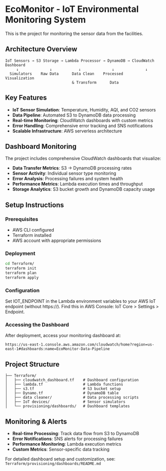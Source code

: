 # EcoMonitor - IoT Environmental Monitoring System

This is the project for monitoring the sensor data from the facilities.

## Architecture Overview
```
IoT Sensors → S3 Storage → Lambda Processor → DynamoDB → CloudWatch Dashboard
     ↓              ↓            ↓              ↓              ↓
  Simulators    Raw Data      Data Clean    Processed      Visualization
                              & Transform      Data
```

## Key Features
- **IoT Sensor Simulation**: Temperature, Humidity, AQI, and CO2 sensors
- **Data Pipeline**: Automated S3 to DynamoDB data processing
- **Real-time Monitoring**: CloudWatch dashboards with custom metrics
- **Error Handling**: Comprehensive error tracking and SNS notifications
- **Scalable Infrastructure**: AWS serverless architecture

## Dashboard Monitoring
The project includes comprehensive CloudWatch dashboards that visualize:
- **Data Transfer Metrics**: S3 → DynamoDB processing rates
- **Sensor Activity**: Individual sensor type monitoring
- **Error Analysis**: Processing failures and system health
- **Performance Metrics**: Lambda execution times and throughput
- **Storage Analytics**: S3 bucket growth and DynamoDB capacity usage

## Setup Instructions

### Prerequisites
- AWS CLI configured
- Terraform installed
- AWS account with appropriate permissions

### Deployment
```bash
cd Terraform/
terraform init
terraform plan
terraform apply
```

### Configuration
Set IOT_ENDPOINT in the Lambda environment variables to your AWS IoT endpoint (without https://).
Find this in AWS Console: IoT Core > Settings > Endpoint.

### Accessing the Dashboard
After deployment, access your monitoring dashboard at:
```
https://us-east-1.console.aws.amazon.com/cloudwatch/home?region=us-east-1#dashboards:name=EcoMonitor-Data-Pipeline
```

## Project Structure
```
├── Terraform/
│   ├── cloudwatch_dashboard.tf    # Dashboard configuration
│   ├── lambda.tf                  # Lambda functions
│   ├── s3.tf                      # S3 bucket setup
│   ├── Dynamo.tf                  # DynamoDB table
│   ├── data cleaner/              # Data processing scripts
│   ├── IoT devices/               # Sensor simulators
│   └── provisioning/dashboards/   # Dashboard templates
```

## Monitoring & Alerts
- **Real-time Processing**: Track data flow from S3 to DynamoDB
- **Error Notifications**: SNS alerts for processing failures
- **Performance Monitoring**: Lambda execution metrics
- **Custom Metrics**: Sensor-specific data tracking

For detailed dashboard setup and customization, see: `Terraform/provisioning/dashboards/README.md`


